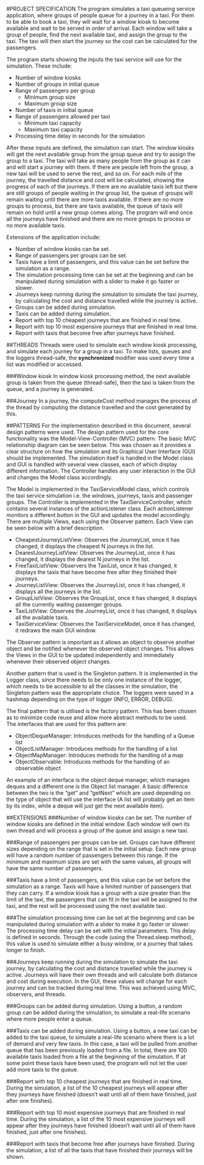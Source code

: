 #PROJECT SPECIFICATION
The program simulates a taxi queueing service application, where groups of people queue for a journey in a taxi. For them to be able to book a taxi, they will wait for a window kiosk to become available and wait to be served in order of arrival. Each window will take a group of people, find the next available taxi, and assign the group to the taxi. The taxi will then start the journey so the cost can be calculated for the passengers. 

The program starts showing the inputs the taxi service will use for the simulation. These include:
- Number of window kiosks
- Number of groups in initial queue
- Range of passengers per group
    - Minimum group size
    - Maximum group size
- Number of taxis in initial queue
- Range of passengers allowed per taxi
    - Minimum taxi capacity
    - Maximum taxi capacity
- Processing time delay in seconds for the simulation

After these inputs are defined, the simulation can start. The window kiosks will get the next available group from the group queue and try to assign the group to a taxi. The taxi will take as many people from the group as it can and will start a journey with them. If there are people left from the group, a new taxi will be used to serve the rest, and so on. For each mile of the journey, the travelled distance and cost will be calculated, showing the progress of each of the journeys. If there are no available taxis left but there are still groups of people waiting in the group list, the queue of groups will remain waiting until there are more taxis available. If there are no more groups to process, but there are taxis available, the queue of taxis will remain on hold until a new group comes along. The program will end once all the journeys have finished and there are no more groups to process or no more available taxis.

Extensions of the application include:
- Number of window kiosks can be set.
- Range of passengers per groups can be set.
- Taxis have a limit of passengers, and this value can be set before the simulation as a range.
- The simulation processing time can be set at the beginning and can be manipulated during simulation with a slider to make it go faster or slower.
- Journeys keep running during the simulation to simulate the taxi journey, by calculating the cost and distance travelled while the journey is active.
- Groups can be added during simulation.
- Taxis can be added during simulation.
- Report with top 10 cheapest journeys that are finished in real time.
- Report with top 10 most expensive journeys that are finished in real time.
- Report with taxis that become free after journeys have finished.

##THREADS
Threads were used to simulate each window kiosk processing, and simulate each journey for a group in a taxi. To make lists, queues and the loggers thread-safe, the **synchronized** modifier was used every time a list was modified or accessed.

###Window kiosk
In window kiosk processing method, the next available group is taken from the queue (thread-safe), then the taxi is taken from the queue, and a journey is generated.

###Journey
In a journey, the computeCost method manages the process of the thread by computing the distance travelled and the cost generated by this.

##PATTERNS
For the implementation described in this document, several design patterns were used. The design pattern used for the core functionality was the Model-View-Controller (MVC) pattern. The basic MVC relationship diagram can be seen below. This was chosen as it provides a clear structure on how the simulation and its Graphical User Interface (GUI) should be implemented. The simulation itself is handled in the Model class and GUI is handled with several view classes, each of which display different information. The Controller handles any user interaction in the GUI and changes the Model class accordingly.

The Model is implemented in the TaxiServiceModel class, which controls the taxi service simulation i.e. the windows, journeys, taxis and passenger groups. The Controller is implemented in the TaxiServiceController, which contains several instances of the actionListener class. Each actionListener monitors a different button in the GUI and updates the model accordingly. There are multiple Views, each using the Observer pattern. Each View can be seen below with a brief description.
- CheapestJourneyListView: Observes the JourneyList, once it has changed, it displays the cheapest N journeys in the list. 
- DearestJourneyListView: Observes the JourneyList, once it has changed, it displays the dearest N journeys in the list.
- FreeTaxiListView: Observers the TaxiList, once it has changed, it displays the taxis that have become free after they finished their journeys.
- JourneyListView: Observes the JourneyList, once it has changed, it displays all the journeys in the list.
- GroupListView: Observes the GroupList, once it has changed, it displays all the currently waiting passenger groups.
- TaxiListView: Observes the JourneyList, once it has changed, it displays all the available taxis.
- TaxiServiceView: Observes the TaxiServiceModel, once it has changed, it redraws the main GUI window.

The Observer pattern is important as it allows an object to observe another object and be notified whenever the observed object changes. This allows the Views in the GUI to be updated independently and immediately whenever their observed object changes.

Another pattern that is used is the Singleton pattern. It is implemented in the Logger class, since there needs to be only one instance of the logger, which needs to be accessible to all the classes in the simulation, the Singleton pattern was the appropriate choice. The loggers were saved in a hashmap depending on the type of logger (INFO, ERROR, DEBUG).

The final pattern that is utilised is the factory pattern. This has been chosen as to minimize code reuse and allow more abstract methods to be used. The interfaces that are used for this pattern are:
- ObjectDequeManager: Introduces methods for the handling of a Queue list
- ObjectListManager: Introduces methods for the handling of a list
- ObjectMapManager: Introduces methods for the handling of a map
- ObjectObservable: Introduces methods for the handling of an observable object

An example of an interface is the object deque manager, which manages deques and a different one is the Object list manager. A basic difference between the two is the “get” and “getNext” which are used depending on the type of object that will use the interface (A list will probably get an item by its index, while a deque will just get the next available item).

##EXTENSIONS
###Number of window kiosks can be set.
The number of window kiosks are defined in the initial window. Each window will own its own thread and will process a group of the queue and assign a new taxi.
 
###Range of passengers per groups can be set.
Groups can have different sizes depending on the range that is set in the initial setup. Each new group will have a random number of passengers between this range. If the minimum and maximum sizes are set with the same values, all groups will have the same number of passengers.
 
###Taxis have a limit of passengers, and this value can be set before the simulation as a range.
Taxis will have a limited number of passengers that they can carry. If a window kiosk has a group with a size greater than the limit of the taxi, the passengers that can fit in the taxi will be assigned to the taxi, and the rest will be processed using the next available taxi.
 
###The simulation processing time can be set at the beginning and can be manipulated during simulation with a slider to make it go faster or slower.
The processing time delay can be set with the initial parameters. This delay is defined in seconds. Through the code (using the Thread.sleep method), this value is used to simulate either a busy window, or a journey that takes longer to finish.
 
###Journeys keep running during the simulation to simulate the taxi journey, by calculating the cost and distance travelled while the journey is active.
Journeys will have their own threads and will calculate both distance and cost during execution. In the GUI, these values will change for each journey and can be tracked during real time. This was achieved using MVC, observers, and threads.

###Groups can be added during simulation.
Using a button, a random group can be added during the simulation, to simulate a real-life scenario where more people enter a queue.
 
###Taxis can be added during simulation.
Using a button, a new taxi can be added to the taxi queue, to simulate a real-life scenario where there is a lot of demand and very few taxis. In this case, a taxi will be pulled from another queue that has been previously loaded from a file. In total, there are 100 available taxis loaded from a file at the beginning of the simulation. If at some point these taxis have been used, the program will not let the user add more taxis to the queue.

###Report with top 10 cheapest journeys that are finished in real time.
During the simulation, a list of the 10 cheapest journeys will appear after they journeys have finished (doesn’t wait until all of them have finished, just after one finishes).

###Report with top 10 most expensive journeys that are finished in real time.
During the simulation, a list of the 10 most expensive journeys will appear after they journeys have finished (doesn’t wait until all of them have finished, just after one finishes).

###Report with taxis that become free after journeys have finished.
During the simulation, a list of all the taxis that have finished their journeys will be shown.